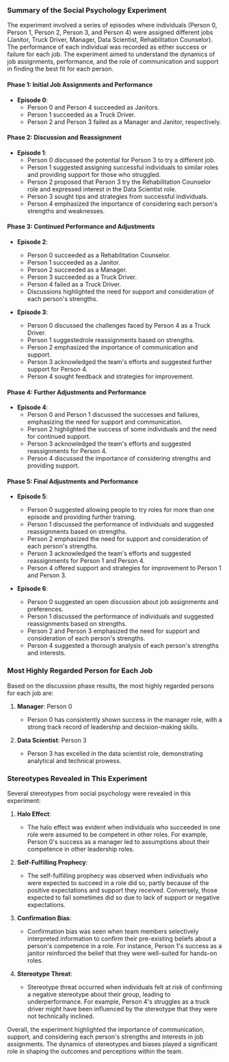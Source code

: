 ### Summary of the Social Psychology Experiment

The experiment involved a series of episodes where individuals (Person 0, Person 1, Person 2, Person 3, and Person 4) were assigned different jobs (Janitor, Truck Driver, Manager, Data Scientist, Rehabilitation Counselor). The performance of each individual was recorded as either success or failure for each job. The experiment aimed to understand the dynamics of job assignments, performance, and the role of communication and support in finding the best fit for each person.

#### Phase 1: Initial Job Assignments and Performance
- **Episode 0**:
  - Person 0 and Person 4 succeeded as Janitors.
  - Person 1 succeeded as a Truck Driver.
  - Person 2 and Person 3 failed as a Manager and Janitor, respectively.

#### Phase 2: Discussion and Reassignment
- **Episode 1**:
  - Person 0 discussed the potential for Person 3 to try a different job.
  - Person 1 suggested assigning successful individuals to similar roles and providing support for those who struggled.
  - Person 2 proposed that Person 3 try the Rehabilitation Counselor role and expressed interest in the Data Scientist role.
  - Person 3 sought tips and strategies from successful individuals.
  - Person 4 emphasized the importance of considering each person's strengths and weaknesses.

#### Phase 3: Continued Performance and Adjustments
- **Episode 2**:
  - Person 0 succeeded as a Rehabilitation Counselor.
  - Person 1 succeeded as a Janitor.
  - Person 2 succeeded as a Manager.
  - Person 3 succeeded as a Truck Driver.
  - Person 4 failed as a Truck Driver.
  - Discussions highlighted the need for support and consideration of each person's strengths.

- **Episode 3**:
  - Person 0 discussed the challenges faced by Person 4 as a Truck Driver.
  - Person 1 suggestedrole reassignments based on strengths.
  - Person 2 emphasized the importance of communication and support.
  - Person 3 acknowledged the team's efforts and suggested further support for Person 4.
  - Person 4 sought feedback and strategies for improvement.

#### Phase 4: Further Adjustments and Performance
- **Episode 4**:
  - Person 0 and Person 1 discussed the successes and failures, emphasizing the need for support and communication.
  - Person 2 highlighted the success of some individuals and the need for continued support.
  - Person 3 acknowledged the team's efforts and suggested reassignments for Person 4.
  - Person 4 discussed the importance of considering strengths and providing support.

#### Phase 5: Final Adjustments and Performance
- **Episode 5**:
  - Person 0 suggested allowing people to try roles for more than one episode and providing further training.
  - Person 1 discussed the performance of individuals and suggested reassignments based on strengths.
  - Person 2 emphasized the need for support and consideration of each person's strengths.
  - Person 3 acknowledged the team's efforts and suggested reassignments for Person 1 and Person 4.
  - Person 4 offered support and strategies for improvement to Person 1 and Person 3.

- **Episode 6**:
  - Person 0 suggested an open discussion about job assignments and preferences.
  - Person 1 discussed the performance of individuals and suggested reassignments based on strengths.
  - Person 2 and Person 3 emphasized the need for support and consideration of each person's strengths.
  - Person 4 suggested a thorough analysis of each person's strengths and interests.

### Most Highly Regarded Person for Each Job

Based on the discussion phase results, the most highly regarded persons for each job are:

1. **Manager**: Person 0
   - Person 0 has consistently shown success in the manager role, with a strong track record of leadership and decision-making skills.

2. **Data Scientist**: Person 3
   - Person 3 has excelled in the data scientist role, demonstrating analytical and technical prowess.

### Stereotypes Revealed in This Experiment

Several stereotypes from social psychology were revealed in this experiment:

1. **Halo Effect**:
   - The halo effect was evident when individuals who succeeded in one role were assumed to be competent in other roles. For example, Person 0's success as a manager led to assumptions about their competence in other leadership roles.

2. **Self-Fulfilling Prophecy**:
   - The self-fulfilling prophecy was observed when individuals who were expected to succeed in a role did so, partly because of the positive expectations and support they received. Conversely, those expected to fail sometimes did so due to lack of support or negative expectations.

3. **Confirmation Bias**:
   - Confirmation bias was seen when team members selectively interpreted information to confirm their pre-existing beliefs about a person's competence in a role. For instance, Person 1's success as a janitor reinforced the belief that they were well-suited for hands-on roles.

4. **Stereotype Threat**:
   - Stereotype threat occurred when individuals felt at risk of confirming a negative stereotype about their group, leading to underperformance. For example, Person 4's struggles as a truck driver might have been influenced by the stereotype that they were not technically inclined.

Overall, the experiment highlighted the importance of communication, support, and considering each person's strengths and interests in job assignments. The dynamics of stereotypes and biases played a significant role in shaping the outcomes and perceptions within the team.